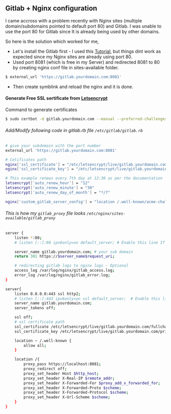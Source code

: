 ## Gitlab + Nginx configuration

I came accross with a problem recently with Nginx sites (multiple domain/subdomains pointed to default port 80) and Gitlab. I was unable to use the port 80 for Gitlab since It is already being used by other domains.

So here is the solution which worked for me,

 - Let's install the Gitlab first - I used this [Tutorial](https://www.digitalocean.com/community/tutorials/how-to-install-and-configure-gitlab-on-ubuntu-18-04), but things dint work as expected since my Nginx sites are already using port 80.
 - Used port 8081 (which is free in my Server) and redirected 8081 to 80 by creating nginx conf file in sites-available folder.
 ```sh
 $ external_url 'https://gitlab.yourdomain.com:8081'
 ```
  - Then create symblink and reload the nginx and it is done.

#### Generate Free SSL sertificate from [Letsencrypt](https://letsencrypt.org)
Command to generate certificates
```sh
$ sudo certbot -d gitlab.yourdomain.com --manual --preferred-challenges dns certonly
```

###### Add/Modify following code in gitlab.rb file  `/etc/gitlab/gitlab.rb`
```sh
# give your subdomain with the port number
external_url 'https://gitlab.yourdomain.com:8081'

# Cetificates path
nginx['ssl_certificate'] = "/etc/letsencrypt/live/gitlab.yourdomain.com/fullchain.pem"
nginx['ssl_certificate_key'] = "/etc/letsencrypt/live/gitlab.yourdomain.com/privkey.pem"

# This example renews every 7th day at 12:30 as per the documentation
letsencrypt['auto_renew_hour'] = "12"
letsencrypt['auto_renew_minute'] = "30"
letsencrypt['auto_renew_day_of_month'] = "*/7"

nginx['custom_gitlab_server_config'] = "location /.well-known/acme-challenge/ {\n root /var/opt/gitlab/nginx/www/; \n}\n"
```

###### This is how my `gitlab_proxy` file looks `/etc/nginx/sites-available/gitlab_proxy`
```sh
server {
    listen *:80;
    # listen [::]:80 ipv6only=on default_server; # Enable this line If you are using 80 port for only one domain

    server_name gitlab.yourdomain.com; # your sub domain
    return 301 https://$server_name$request_uri;

    # redirecting gitlab logs to nginx logs - Optional
    access_log /var/log/nginx/gitlab_access.log;
    error_log /var/log/nginx/gitlab_error.log;
}

server{
    listen 0.0.0.0:443 ssl http2;
    # listen [::]:443 ipv6only=on ssl default_server;  # Enable this line If you are using 80 port for only one domain
    server_name gitlab.yourdomain.com;
    server_tokens off;

    ssl off;
    # ssl certificate path
    ssl_certificate /etc/letsencrypt/live/gitlab.yourdomain.com/fullchain.pem;
    ssl_certificate_key /etc/letsencrypt/live/gitlab.yourdomain.com/privkey.pem;

    location ~ /.well-known {
        allow all;
    }

    location /{
        proxy_pass https://localhost:8081;
        proxy_redirect off;
        proxy_set_header Host $http_host;
        proxy_set_header X-Real-IP $remote_addr;
        proxy_set_header X-Forwarded-For $proxy_add_x_forwarded_for;
        proxy_set_header X-Forwarded-Proto $scheme;
        proxy_set_header X-Forwarded-Protocol $scheme;
        proxy_set_header X-Url-Scheme $scheme;
    }
}
```
